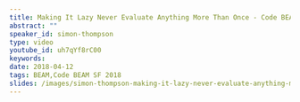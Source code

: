 ```yaml
---
title: Making It Lazy Never Evaluate Anything More Than Once - Code BEAM SF 2018
abstract: ""
speaker_id: simon-thompson
type: video
youtube_id: uh7qYf8rC00
keywords: 
date: 2018-04-12
tags: BEAM,Code BEAM SF 2018
slides: /images/simon-thompson-making-it-lazy-never-evaluate-anything-more-than-once-compressed.pdf
---
```


